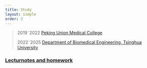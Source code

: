 ```yaml
---
title: Study
layout: simple
order: 2
---
```

>2019&tilde;2022 [Peking Union Medical College](https://www.pumc.edu.cn/)
>
>2022&tilde;2025 [Department of Biomedical Engineering, Tsinghua University](https://bme.med.tsinghua.edu.cn/)


### [Lecturnotes and homework](/study/Imperial_mathematics/Imperial_mathematics)


  


